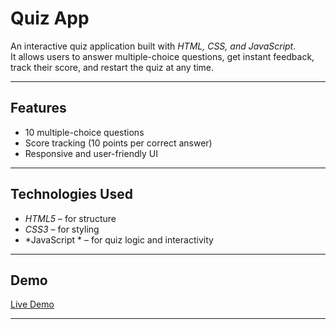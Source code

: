 # Quiz App 

An interactive quiz application built with *HTML, CSS, and JavaScript*.  
It allows users to answer multiple-choice questions, get instant feedback, track their score, and restart the quiz at any time.

---

##  Features
- 10 multiple-choice questions
- Score tracking (10 points per correct answer)
- Responsive and user-friendly UI

---

## Technologies Used
- *HTML5* – for structure  
- *CSS3* – for styling  
- *JavaScript * – for quiz logic and interactivity  

---

##  Demo
 [Live Demo](https://zaid-baluch.github.io/Quiz-app/)

---


